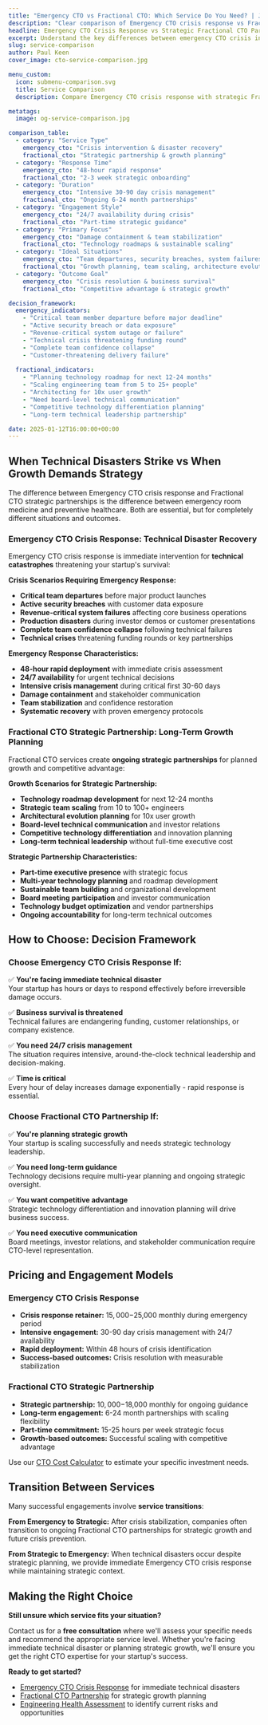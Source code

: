 ```yaml
---
title: "Emergency CTO vs Fractional CTO: Which Service Do You Need? | JetThoughts"
description: "Clear comparison of Emergency CTO crisis response vs Fractional CTO strategic partnerships. Choose the right CTO service for your startup's situation."
headline: Emergency CTO Crisis Response vs Strategic Fractional CTO Partnership
excerpt: Understand the key differences between emergency CTO crisis intervention and ongoing fractional CTO partnerships to choose the right service for your startup's current needs and situation.
slug: service-comparison
author: Paul Keen
cover_image: cto-service-comparison.jpg

menu_custom:
  icon: submenu-comparison.svg
  title: Service Comparison
  description: Compare Emergency CTO crisis response with strategic Fractional CTO partnerships to choose the right service for your startup's needs.

metatags:
  image: og-service-comparison.jpg

comparison_table:
  - category: "Service Type"
    emergency_cto: "Crisis intervention & disaster recovery"
    fractional_cto: "Strategic partnership & growth planning"
  - category: "Response Time"
    emergency_cto: "48-hour rapid response"
    fractional_cto: "2-3 week strategic onboarding"
  - category: "Duration"
    emergency_cto: "Intensive 30-90 day crisis management"
    fractional_cto: "Ongoing 6-24 month partnerships"
  - category: "Engagement Style"
    emergency_cto: "24/7 availability during crisis"
    fractional_cto: "Part-time strategic guidance"
  - category: "Primary Focus"
    emergency_cto: "Damage containment & team stabilization"
    fractional_cto: "Technology roadmaps & sustainable scaling"
  - category: "Ideal Situations"
    emergency_cto: "Team departures, security breaches, system failures"
    fractional_cto: "Growth planning, team scaling, architecture evolution"
  - category: "Outcome Goal"
    emergency_cto: "Crisis resolution & business survival"
    fractional_cto: "Competitive advantage & strategic growth"

decision_framework:
  emergency_indicators:
    - "Critical team member departure before major deadline"
    - "Active security breach or data exposure"
    - "Revenue-critical system outage or failure"
    - "Technical crisis threatening funding round"
    - "Complete team confidence collapse"
    - "Customer-threatening delivery failure"
  
  fractional_indicators:
    - "Planning technology roadmap for next 12-24 months"
    - "Scaling engineering team from 5 to 25+ people"
    - "Architecting for 10x user growth"
    - "Need board-level technical communication"
    - "Competitive technology differentiation planning"
    - "Long-term technical leadership partnership"

date: 2025-01-12T16:00:00+00:00
---
```


## When Technical Disasters Strike vs When Growth Demands Strategy

The difference between Emergency CTO crisis response and Fractional CTO strategic partnerships is the difference between emergency room medicine and preventive healthcare. Both are essential, but for completely different situations and outcomes.

### Emergency CTO Crisis Response: Technical Disaster Recovery

Emergency CTO crisis response is immediate intervention for **technical catastrophes** threatening your startup's survival:

**Crisis Scenarios Requiring Emergency Response:**
- **Critical team departures** before major product launches
- **Active security breaches** with customer data exposure
- **Revenue-critical system failures** affecting core business operations
- **Production disasters** during investor demos or customer presentations
- **Complete team confidence collapse** following technical failures
- **Technical crises** threatening funding rounds or key partnerships

**Emergency Response Characteristics:**
- **48-hour rapid deployment** with immediate crisis assessment
- **24/7 availability** for urgent technical decisions
- **Intensive crisis management** during critical first 30-60 days
- **Damage containment** and stakeholder communication
- **Team stabilization** and confidence restoration
- **Systematic recovery** with proven emergency protocols

### Fractional CTO Strategic Partnership: Long-Term Growth Planning  

Fractional CTO services create **ongoing strategic partnerships** for planned growth and competitive advantage:

**Growth Scenarios for Strategic Partnership:**
- **Technology roadmap development** for next 12-24 months
- **Strategic team scaling** from 10 to 100+ engineers
- **Architectural evolution planning** for 10x user growth
- **Board-level technical communication** and investor relations
- **Competitive technology differentiation** and innovation planning
- **Long-term technical leadership** without full-time executive cost

**Strategic Partnership Characteristics:**
- **Part-time executive presence** with strategic focus
- **Multi-year technology planning** and roadmap development
- **Sustainable team building** and organizational development
- **Board meeting participation** and investor communication
- **Technology budget optimization** and vendor partnerships
- **Ongoing accountability** for long-term technical outcomes

## How to Choose: Decision Framework

### Choose Emergency CTO Crisis Response If:

✅ **You're facing immediate technical disaster**  
Your startup has hours or days to respond effectively before irreversible damage occurs.

✅ **Business survival is threatened**  
Technical failures are endangering funding, customer relationships, or company existence.

✅ **You need 24/7 crisis management**  
The situation requires intensive, around-the-clock technical leadership and decision-making.

✅ **Time is critical**  
Every hour of delay increases damage exponentially - rapid response is essential.

### Choose Fractional CTO Partnership If:

✅ **You're planning strategic growth**  
Your startup is scaling successfully and needs strategic technology leadership.

✅ **You need long-term guidance**  
Technology decisions require multi-year planning and ongoing strategic oversight.

✅ **You want competitive advantage**  
Strategic technology differentiation and innovation planning will drive business success.

✅ **You need executive communication**  
Board meetings, investor relations, and stakeholder communication require CTO-level representation.

## Pricing and Engagement Models

### Emergency CTO Crisis Response
- **Crisis response retainer:** $15,000-$25,000 monthly during emergency period
- **Intensive engagement:** 30-90 day crisis management with 24/7 availability
- **Rapid deployment:** Within 48 hours of crisis identification
- **Success-based outcomes:** Crisis resolution with measurable stabilization

### Fractional CTO Strategic Partnership
- **Strategic partnership:** $10,000-$18,000 monthly for ongoing guidance
- **Long-term engagement:** 6-24 month partnerships with scaling flexibility
- **Part-time commitment:** 15-25 hours per week strategic focus
- **Growth-based outcomes:** Successful scaling with competitive advantage

Use our [CTO Cost Calculator](/tools/cto-cost-calculator/) to estimate your specific investment needs.

## Transition Between Services

Many successful engagements involve **service transitions**:

**From Emergency to Strategic:**
After crisis stabilization, companies often transition to ongoing Fractional CTO partnerships for strategic growth and future crisis prevention.

**From Strategic to Emergency:**
When technical disasters occur despite strategic planning, we provide immediate Emergency CTO crisis response while maintaining strategic context.

## Making the Right Choice

**Still unsure which service fits your situation?**

Contact us for a **free consultation** where we'll assess your specific needs and recommend the appropriate service level. Whether you're facing immediate technical disaster or planning strategic growth, we'll ensure you get the right CTO expertise for your startup's success.

**Ready to get started?**
- [Emergency CTO Crisis Response](/services/emergency-cto-leadership/) for immediate technical disasters
- [Fractional CTO Partnership](/services/fractional-cto-services/) for strategic growth planning
- [Engineering Health Assessment](/tools/engineering-health-assessment/) to identify current risks and opportunities
